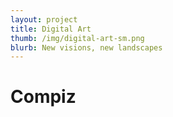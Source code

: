 ```yaml
---
layout: project
title: Digital Art
thumb: /img/digital-art-sm.png
blurb: New visions, new landscapes
---
```


Compiz
======